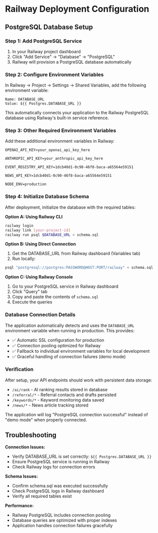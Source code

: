 # Railway Deployment Configuration

## PostgreSQL Database Setup

### Step 1: Add PostgreSQL Service
1. In your Railway project dashboard
2. Click "Add Service" → "Database" → "PostgreSQL"
3. Railway will provision a PostgreSQL database automatically

### Step 2: Configure Environment Variables

In Railway → Project → Settings → Shared Variables, add the following environment variable:

```
Name: DATABASE_URL
Value: ${{ Postgres.DATABASE_URL }}
```

This automatically connects your application to the Railway PostgreSQL database using Railway's built-in service reference.

### Step 3: Other Required Environment Variables

Add these additional environment variables in Railway:

```
OPENAI_API_KEY=your_openai_api_key_here

ANTHROPIC_API_KEY=your_anthropic_api_key_here

EVENT_REGISTRY_API_KEY=1dcb40d1-0c90-46f8-baca-a65564e59151

NEWS_API_KEY=1dcb40d1-0c90-46f8-baca-a65564e59151

NODE_ENV=production
```

### Step 4: Initialize Database Schema

After deployment, initialize the database with the required tables:

**Option A: Using Railway CLI**
```bash
railway login
railway link [your-project-id]
railway run psql $DATABASE_URL < schema.sql
```

**Option B: Using Direct Connection**
1. Get the DATABASE_URL from Railway dashboard (Variables tab)
2. Run locally:
```bash
psql "postgresql://postgres:PASSWORD@HOST:PORT/railway" < schema.sql
```

**Option C: Using Railway Console**
1. Go to your PostgreSQL service in Railway dashboard
2. Click "Query" tab
3. Copy and paste the contents of `schema.sql`
4. Execute the queries

### Database Connection Details

The application automatically detects and uses the `DATABASE_URL` environment variable when running in production. This provides:

- ✅ Automatic SSL configuration for production
- ✅ Connection pooling optimized for Railway
- ✅ Fallback to individual environment variables for local development
- ✅ Graceful handling of connection failures (demo mode)

### Verification

After setup, your API endpoints should work with persistent data storage:
- `/ai/rank` - AI ranking results stored in database
- `/referral/*` - Referral contacts and drafts persisted
- `/keywords/*` - Keyword monitoring data saved
- `/news/*` - News article tracking stored

The application will log "PostgreSQL connection successful" instead of "demo mode" when properly connected.

## Troubleshooting

**Connection Issues:**
- Verify DATABASE_URL is set correctly: `${{ Postgres.DATABASE_URL }}`
- Ensure PostgreSQL service is running in Railway
- Check Railway logs for connection errors

**Schema Issues:**
- Confirm schema.sql was executed successfully
- Check PostgreSQL logs in Railway dashboard
- Verify all required tables exist

**Performance:**
- Railway PostgreSQL includes connection pooling
- Database queries are optimized with proper indexes
- Application handles connection failures gracefully
